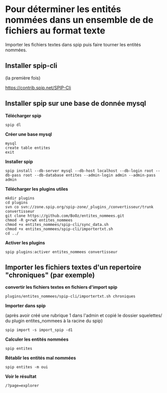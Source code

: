 # Pour déterminer les entités nommées dans un ensemble de de fichiers au format texte

Importer les fichiers textes dans spip puis faire tourner les entités nommées.

## Installer spip-cli

(la première fois)

https://contrib.spip.net/SPIP-Cli

## Installer spip sur une base de donnée mysql

**Télécharger spip**

`spip dl`

**Créer une base mysql**

```
mysql
create table entites
exit
```

**Installer spip**

```
spip install --db-server mysql --db-host localhost --db-login root --db-pass root --db-database entites --admin-login admin --admin-pass admin
```

**Télécharger les plugins utiles**

```
mkdir plugins
cd plugins
svn co svn://zone.spip.org/spip-zone/_plugins_/convertisseur/trunk convertisseur
git clone https://github.com/BoOz/entites_nommees.git
chmod -R g+rwX entites_nommees
chmod +x entites_nommees/spip-cli/sync_data.sh
chmod +x entites_nommees/spip-cli/importertxt.sh
cd ../

```

**Activer les plugins**
```
spip plugins:activer entites_nommees convertisseur
```

## Importer les fichiers textes d'un repertoire "chroniques" (par exemple)

**convertir les fichiers textes en fichiers d'import spip**

```
plugins/entites_nommees/spip-cli/importertxt.sh chroniques
```

**Importer dans spip**

(après avoir créé une rubrique 1 dans l'admin et copié le dossier squelettes/ du plugin entites_nommees à la racine du spip)

```
spip import -s import_spip -d1
```

**Calculer les entités nommées**

```
spip entites
```

**Rétablir les entités mal nommées**

```
spip entites -m oui
```

**Voir le résultat**

```
/?page=explorer
```


